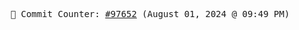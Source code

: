 <p align="center">
    <samp>
        📮 Commit Counter: <a href="https://github.com/Javascript-void0/Javascript-void0/commits/main">#97652</a> (August 01, 2024 @ 09:49 PM)
    </samp>
</p>
